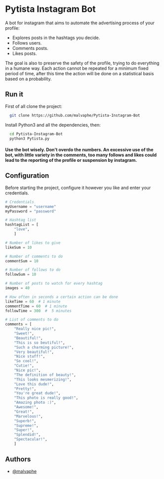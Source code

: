 # Pytista Instagram Bot

A bot for instagram that aims to automate the advertising process of your profile:

- Explores posts in the hashtags you decide.
- Follows users.
- Comments posts.
- Likes posts.

The goal is also to preserve the safety of the profile,
trying to do everything in a humane way.
Each action cannot be repeated for a minimum fixed period of time,
after this time the action will be done on a statistical basis based on a probability.

## Run it

First of all clone the project:

```bash
  git clone https://github.com/malvaphe/Pytista-Instagram-Bot
```

Install Python3 and all the dependencies, then:

```bash
  cd Pytista-Instagram-Bot
  python3 Pytista.py
```

#### Use the bot wisely. Don't overdo the numbers. An excessive use of the bot, with little variety in the comments, too many follows and likes could lead to the reporting of the profile or suspension by instagram.

## Configuration

Before starting the project, configure it however you like and enter your credentials.

```python
# Credentials
myUsername = "username"
myPassword = "password"

# Hashtag list
hashtagList = [
    "love",
    ]

# Number of likes to give
likeSum = 10

# Number of comments to do
commentSum = 10

# Number of follows to do
followSum = 10

# Number of posts to watch for every hashtag
images = 40

# How often in seconds a certain action can be done
likeTime = 60  # 1 minute
commentTime = 60  # 1 minute
followTime = 300  #  5 minutes

# List of comments to do
comments = [
    "Really nice pic!",
    "Sweet!",
    "Beautiful!",
    "This is so beutiful!",
    "Such a charming picture!",
    "Very beautiful!",
    "Nice stuff!",
    "So cool!",
    "Cutie!",
    "Nice pic!",
    "The definition of beauty!",
    "This looks mesmerizing!",
    "Love this dude!",
    "Pretty!",
    "You're great dude!",
    "This photo is really good!",
    "Amazing photo :)",
    "Awesome!",
    "Great!",
    "Marvelous!",
    "Superb!",
    "Supreme!",
    "Super!",
    "Splendid!",
    "Spectacular!",
    ]
```

## Authors

- [@malvaphe](https://www.github.com/malvaphe)
